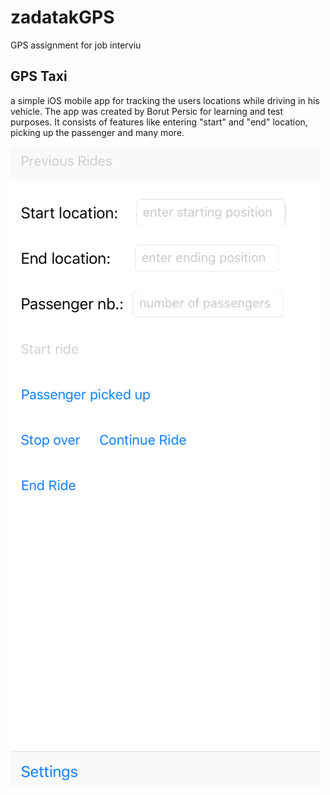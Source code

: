 # zadatakGPS
GPS assignment for job interviu

  ## GPS Taxi
  a simple  iOS mobile app for tracking the users locations while driving in his vehicle. The app was created by Borut Persic for learning   and test   purposes.
  It consists of features like entering "start" and "end" location, picking up the passenger and many more. 
  
  
  ![Finished App](https://github.com/borut888/zadatakGPS/blob/master/Screen%20Shot%202018-01-21%20at%2015.22.22.png)
